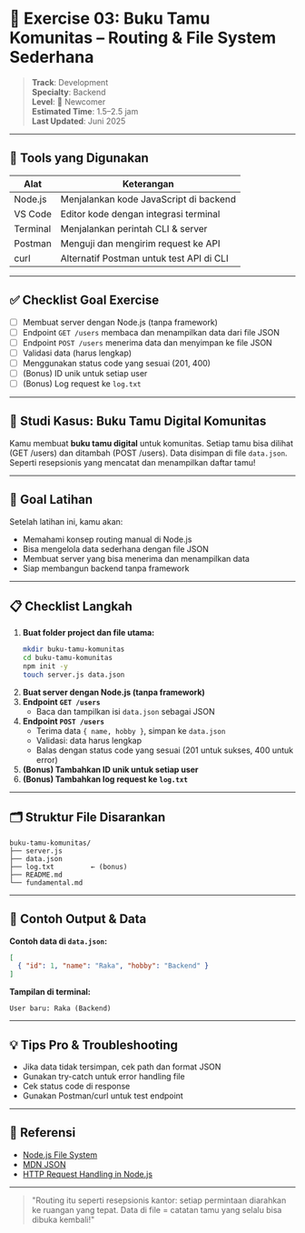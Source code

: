 # 📝 Exercise 03: Buku Tamu Komunitas – Routing & File System Sederhana

> **Track**: Development  
> **Specialty**: Backend  
> **Level**: 🌱 Newcomer  
> **Estimated Time**: 1.5–2.5 jam  
> **Last Updated**: Juni 2025

---

## 🧰 Tools yang Digunakan

| Alat      | Keterangan                                 |
|-----------|--------------------------------------------|
| Node.js   | Menjalankan kode JavaScript di backend     |
| VS Code   | Editor kode dengan integrasi terminal      |
| Terminal  | Menjalankan perintah CLI & server          |
| Postman   | Menguji dan mengirim request ke API        |
| curl      | Alternatif Postman untuk test API di CLI   |

---

## ✅ Checklist Goal Exercise

- [ ] Membuat server dengan Node.js (tanpa framework)
- [ ] Endpoint `GET /users` membaca dan menampilkan data dari file JSON
- [ ] Endpoint `POST /users` menerima data dan menyimpan ke file JSON
- [ ] Validasi data (harus lengkap)
- [ ] Menggunakan status code yang sesuai (201, 400)
- [ ] (Bonus) ID unik untuk setiap user
- [ ] (Bonus) Log request ke `log.txt`

---

## 📖 Studi Kasus: Buku Tamu Digital Komunitas

Kamu membuat **buku tamu digital** untuk komunitas. Setiap tamu bisa dilihat (GET /users) dan ditambah (POST /users). Data disimpan di file `data.json`. Seperti resepsionis yang mencatat dan menampilkan daftar tamu!

---

## 🎯 Goal Latihan

Setelah latihan ini, kamu akan:
- Memahami konsep routing manual di Node.js
- Bisa mengelola data sederhana dengan file JSON
- Membuat server yang bisa menerima dan menampilkan data
- Siap membangun backend tanpa framework

---

## 📋 Checklist Langkah

1. **Buat folder project dan file utama:**
   ```bash
   mkdir buku-tamu-komunitas
   cd buku-tamu-komunitas
   npm init -y
   touch server.js data.json
   ```
2. **Buat server dengan Node.js (tanpa framework)**
3. **Endpoint `GET /users`**
   - Baca dan tampilkan isi `data.json` sebagai JSON
4. **Endpoint `POST /users`**
   - Terima data `{ name, hobby }`, simpan ke `data.json`
   - Validasi: data harus lengkap
   - Balas dengan status code yang sesuai (201 untuk sukses, 400 untuk error)
5. **(Bonus) Tambahkan ID unik untuk setiap user**
6. **(Bonus) Tambahkan log request ke `log.txt`**

---

## 🗂️ Struktur File Disarankan

```
buku-tamu-komunitas/
├── server.js
├── data.json
├── log.txt         ← (bonus)
├── README.md
└── fundamental.md
```

---

## 🧪 Contoh Output & Data

**Contoh data di `data.json`:**
```json
[
  { "id": 1, "name": "Raka", "hobby": "Backend" }
]
```
**Tampilan di terminal:**
```
User baru: Raka (Backend)
```

---

## 💡 Tips Pro & Troubleshooting
- Jika data tidak tersimpan, cek path dan format JSON
- Gunakan try-catch untuk error handling file
- Cek status code di response
- Gunakan Postman/curl untuk test endpoint

---

## 🔗 Referensi
- [Node.js File System](https://nodejs.org/api/fs.html)
- [MDN JSON](https://developer.mozilla.org/en-US/docs/Learn/JavaScript/Objects/JSON)
- [HTTP Request Handling in Node.js](https://www.digitalocean.com/community/tutorials/)

---

> "Routing itu seperti resepsionis kantor: setiap permintaan diarahkan ke ruangan yang tepat. Data di file = catatan tamu yang selalu bisa dibuka kembali!"

